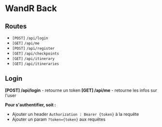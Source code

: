 # WandR Back

## Routes

- `[POST]` `/api/login`
- `[GET]` `/api/me`
- `[POST]`  `/api/register`
- `[GET]` `/api/checkpoints`
- `[GET]` `/api/itinerary`
- `[GET]` `/api/itineraries`

## Login

**[POST] /api/login** - retourne un token
**[GET] /api/me** - retourne les infos sur l'user

**Pour s'authentifier, soit :**

- Ajouter un header `Authorization : Bearer {token}` à la requête
- Ajouter un param `?token={token}` aux requêtes